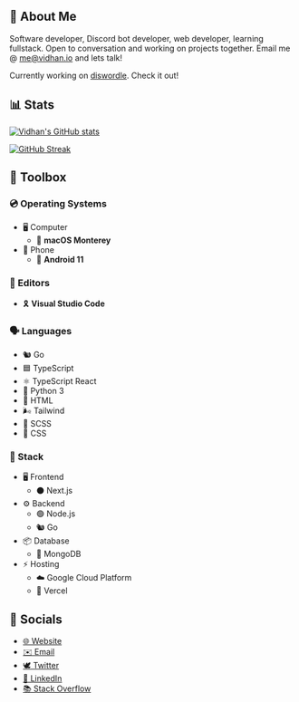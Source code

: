 ## 👋 About Me

Software developer, Discord bot developer, web developer, learning fullstack. Open to conversation and working on projects together. Email me @ [me@vidhan.io](mailto:me@vidhan.io) and lets talk!

Currently working on [diswordle](https://github.com/vidhanio/diswordle). Check it out!

## 📊 Stats

[![Vidhan's GitHub stats](https://github-readme-stats.vercel.app/api?username=vidhanio&count_private=true&include_all_commits=true&show_icons=true)](https://github-readme-stats.vercel.app/api?username=vidhanio&count_private=true&include_all_commits=true&show_icons=truey)

[![GitHub Streak](https://github-readme-streak-stats.herokuapp.com/?user=vidhanio)](https://github-readme-streak-stats.herokuapp.com/?user=vidhanio)

## 🧰 Toolbox

### 💿 Operating Systems

* 🖥️ Computer
  * 🍎 **macOS Monterey**
* 📱 Phone
  * 🤖 **Android 11**

### 📝 Editors

* 🎗️ **Visual Studio Code**

### 🗣️ Languages

* 🐿️ Go
* 🟦 TypeScript
* ⚛️ TypeScript React
* 🐍 Python 3
* 📄 HTML
* 🌬 Tailwind
* 💞 SCSS
* 🎨 CSS

### 🥞 Stack

* 🖥 Frontend
  * ⚫️ Next.js
* ⚙️ Backend
  * 🟢 Node.js
  * 🐿️ Go
* 📦 Database
  * 🍃 MongoDB
* ⚡️ Hosting
  * ☁️ Google Cloud Platform
  * 🔼 Vercel

## 💬 Socials

* [🌐 Website](https://vidhan.io)
* [✉️ Email](mailto:me@vidhan.io)
* [🕊 Twitter](https://twitter.com/vidhanio)
* [💼 LinkedIn](https://www.linkedin.com/in/vidhanio/)
* [📚 Stack Overflow](https://stackoverflow.com/users/6878838/vidhan)
